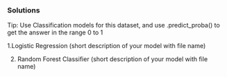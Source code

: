 ### Solutions
Tip: Use Classification models for this dataset, and use .predict_proba() to get the answer in the range 0 to 1

1.Logistic Regression
(short description of your model with file name)

2. Random Forest Classifier
(short description of your model with file name)
